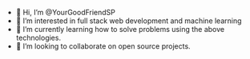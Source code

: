 - 👋 Hi, I’m @YourGoodFriendSP
- 👀 I’m interested in full stack web development and machine learning
- 🌱 I’m currently learning how to solve problems using the above technologies.
- 💞️ I’m looking to collaborate on open source projects.

<!---
YourGoodFriendSP/YourGoodFriendSP is a ✨ special ✨ repository because its `README.md` (this file) appears on your GitHub profile.
You can click the Preview link to take a look at your changes.
--->
